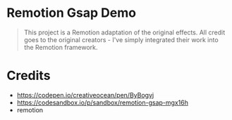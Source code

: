 # Remotion Gsap Demo

> This project is a Remotion adaptation of the original effects. All credit goes to the original creators - I've simply integrated their work into the Remotion framework.

# Credits

- https://codepen.io/creativeocean/pen/ByBogvj
- https://codesandbox.io/p/sandbox/remotion-gsap-mgx16h
- remotion